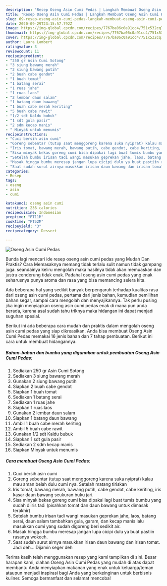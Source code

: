```yaml
---
description: "Resep Oseng Asin Cumi Pedas | Langkah Membuat Oseng Asin Cumi Pedas Yang Bisa Manjain Lidah"
title: "Resep Oseng Asin Cumi Pedas | Langkah Membuat Oseng Asin Cumi Pedas Yang Bisa Manjain Lidah"
slug: 69-resep-oseng-asin-cumi-pedas-langkah-membuat-oseng-asin-cumi-pedas-yang-bisa-manjain-lidah
date: 2020-09-29T23:15:57.792Z
image: https://img-global.cpcdn.com/recipes/7767ba06c0a91cc4/751x532cq70/oseng-asin-cumi-pedas-foto-resep-utama.jpg
thumbnail: https://img-global.cpcdn.com/recipes/7767ba06c0a91cc4/751x532cq70/oseng-asin-cumi-pedas-foto-resep-utama.jpg
cover: https://img-global.cpcdn.com/recipes/7767ba06c0a91cc4/751x532cq70/oseng-asin-cumi-pedas-foto-resep-utama.jpg
author: Laura Lambert
ratingvalue: 3
reviewcount: 11
recipeingredient:
- "250 gr Asin Cumi Sotong"
- "3 siung bawang merah"
- "2 siung bawang putih"
- "2 buah cabe gendot"
- "1 buah tomat"
- "1 batang serai"
- "1 ruas jahe"
- "1 ruas laos"
- "2 lembar daun salam"
- "1 batang daun bawang"
- "1 buah cabe merah keriting"
- "5 buah cabe rawit"
- "1/2 sdt Kaldu bubuk"
- "1 sdt gula pasir"
- "2 sdm kecap manis"
- " Minyak untuk menumis"
recipeinstructions:
- "Cuci bersih asin cumi"
- "Goreng sebentar (tutup saat menggoreng karena suka nyiprat) kalau mau aman belah dulu cumi nya. Setelah matang tiriskan"
- "Iris tomat, bawang merah, bawang putih, cabe gendot, cabe keriting, iris kasar daun bawang seukuran buku jari."
- "Sisa minyak bekas goreng cumi bisa dipakai lagi buat tumis bumbu yang sudah diiris tadi (pisahkan tomat dan daun bawang untuk dimasak terakhir)"
- "Setelah bumbu irisan tadi wangi masukan geprekan jahe, laos, batang serai, daun salam tambahkan gula, garam, dan kecap manis lalu masukkan cumi yang sudah digoreng beri sedikit air."
- "Masak hingga bumbu meresap jangan lupa cicipi dulu ya buat pastiin rasanya wokeeh."
- "Saat sudah surut airnya masukkan irisan daun bawang dan irisan tomat. Jadi deh... Dijamin seger deh"
categories:
- Resep
tags:
- oseng
- asin
- cumi

katakunci: oseng asin cumi 
nutrition: 236 calories
recipecuisine: Indonesian
preptime: "PT11M"
cooktime: "PT52M"
recipeyield: "3"
recipecategory: Dessert

---
```



![Oseng Asin Cumi Pedas](https://img-global.cpcdn.com/recipes/7767ba06c0a91cc4/751x532cq70/oseng-asin-cumi-pedas-foto-resep-utama.jpg)

Bunda lagi mencari ide resep oseng asin cumi pedas yang Mudah Dan Praktis? Cara Memasaknya memang tidak terlalu sulit namun tidak gampang juga. seandainya keliru mengolah maka hasilnya tidak akan memuaskan dan justru cenderung tidak enak. Padahal oseng asin cumi pedas yang enak seharusnya punya aroma dan rasa yang bisa memancing selera kita.

Ada beberapa hal yang sedikit banyak berpengaruh terhadap kualitas rasa dari oseng asin cumi pedas, pertama dari jenis bahan, kemudian pemilihan bahan segar, sampai cara mengolah dan menyajikannya. Tak perlu pusing jika ingin menyiapkan oseng asin cumi pedas enak di mana pun anda berada, karena asal sudah tahu triknya maka hidangan ini dapat menjadi suguhan spesial.




Berikut ini ada beberapa cara mudah dan praktis dalam mengolah oseng asin cumi pedas yang siap dikreasikan. Anda bisa membuat Oseng Asin Cumi Pedas memakai 16 jenis bahan dan 7 tahap pembuatan. Berikut ini cara untuk membuat hidangannya.

<!--inarticleads1-->

##### Bahan-bahan dan bumbu yang digunakan untuk pembuatan Oseng Asin Cumi Pedas:

1. Sediakan 250 gr Asin Cumi Sotong
1. Sediakan 3 siung bawang merah
1. Gunakan 2 siung bawang putih
1. Siapkan 2 buah cabe gendot
1. Siapkan 1 buah tomat
1. Sediakan 1 batang serai
1. Sediakan 1 ruas jahe
1. Siapkan 1 ruas laos
1. Gunakan 2 lembar daun salam
1. Siapkan 1 batang daun bawang
1. Ambil 1 buah cabe merah keriting
1. Ambil 5 buah cabe rawit
1. Gunakan 1/2 sdt Kaldu bubuk
1. Siapkan 1 sdt gula pasir
1. Sediakan 2 sdm kecap manis
1. Siapkan  Minyak untuk menumis




<!--inarticleads2-->

##### Cara membuat Oseng Asin Cumi Pedas:

1. Cuci bersih asin cumi
1. Goreng sebentar (tutup saat menggoreng karena suka nyiprat) kalau mau aman belah dulu cumi nya. Setelah matang tiriskan
1. Iris tomat, bawang merah, bawang putih, cabe gendot, cabe keriting, iris kasar daun bawang seukuran buku jari.
1. Sisa minyak bekas goreng cumi bisa dipakai lagi buat tumis bumbu yang sudah diiris tadi (pisahkan tomat dan daun bawang untuk dimasak terakhir)
1. Setelah bumbu irisan tadi wangi masukan geprekan jahe, laos, batang serai, daun salam tambahkan gula, garam, dan kecap manis lalu masukkan cumi yang sudah digoreng beri sedikit air.
1. Masak hingga bumbu meresap jangan lupa cicipi dulu ya buat pastiin rasanya wokeeh.
1. Saat sudah surut airnya masukkan irisan daun bawang dan irisan tomat. Jadi deh... Dijamin seger deh




Terima kasih telah menggunakan resep yang kami tampilkan di sini. Besar harapan kami, olahan Oseng Asin Cumi Pedas yang mudah di atas dapat membantu Anda menyiapkan makanan yang enak untuk keluarga/teman ataupun menjadi inspirasi bagi Anda yang berkeinginan untuk berbisnis kuliner. Semoga bermanfaat dan selamat mencoba!
